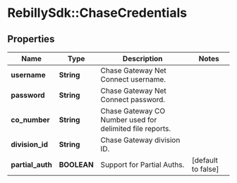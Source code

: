 # RebillySdk::ChaseCredentials

## Properties
Name | Type | Description | Notes
------------ | ------------- | ------------- | -------------
**username** | **String** | Chase Gateway Net Connect username. | 
**password** | **String** | Chase Gateway Net Connect password. | 
**co_number** | **String** | Chase Gateway CO Number used for delimited file reports. | 
**division_id** | **String** | Chase Gateway division ID. | 
**partial_auth** | **BOOLEAN** | Support for Partial Auths. | [default to false]


